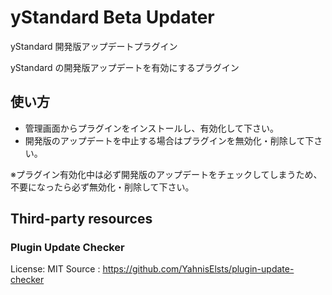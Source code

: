 # yStandard Beta Updater

yStandard 開発版アップデートプラグイン

yStandard の開発版アップデートを有効にするプラグイン

## 使い方
* 管理画面からプラグインをインストールし、有効化して下さい。
* 開発版のアップデートを中止する場合はプラグインを無効化・削除して下さい。

※プラグイン有効化中は必ず開発版のアップデートをチェックしてしまうため、不要になったら必ず無効化・削除して下さい。

## Third-party resources

### Plugin Update Checker

License: MIT
Source : <https://github.com/YahnisElsts/plugin-update-checker>
